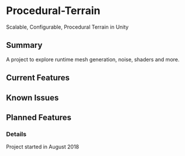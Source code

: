 # Procedural-Terrain
Scalable, Configurable, Procedural Terrain in Unity

## Summary
A project to explore runtime mesh generation, noise, shaders and more.

## Current Features

## Known Issues

## Planned Features

### Details
Project started in August 2018
